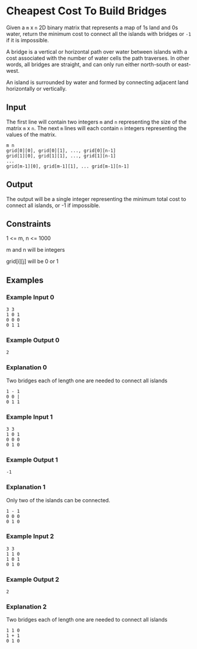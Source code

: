 # Cheapest Cost To Build Bridges
Given a `m` x `n` 2D binary matrix that represents a map of 1s land and 0s water, return the minimum cost to connect all the islands with bridges or `-1` if it is impossible.

A bridge is a vertical or horizontal path over water between islands with a cost associated with the number of water cells the path traverses. In other words, all bridges are straight, and can only run either north-south or east-west.

An island is surrounded by water and formed by connecting adjacent land horizontally or vertically.

## Input
The first line will contain two integers `m` and `n` representing the size of the matrix `m` x `n`.
The next `m` lines will each contain `n` integers representing the values of the matrix.

```
m n
grid[0][0], grid[0][1], ..., grid[0][n-1]
grid[1][0], grid[1][1], ..., grid[1][n-1]
...
grid[m-1][0], grid[m-1][1], ... grid[m-1][n-1]
```

## Output
The output will be a single integer representing the minimum total cost to connect all islands, or -1 if impossible.

## Constraints
1 <= m, n <= 1000

m and n will be integers

grid[i][j] will be 0 or 1

## Examples

### Example Input 0
```
3 3
1 0 1
0 0 0
0 1 1
```

### Example Output 0
```
2
```

### Explanation 0
Two bridges each of length one are needed to connect all islands
```
1 - 1
0 0 |
0 1 1
```


### Example Input 1
```
3 3
1 0 1
0 0 0
0 1 0
```

### Example Output 1
```
-1
```

### Explanation 1
Only two of the islands can be connected.
```
1 - 1
0 0 0
0 1 0
```


### Example Input 2
```
3 3
1 1 0
1 0 1
0 1 0
```

### Example Output 2
```
2
```

### Explanation 2
Two bridges each of length one are needed to connect all islands
```
1 1 0
1 + 1
0 1 0
```


